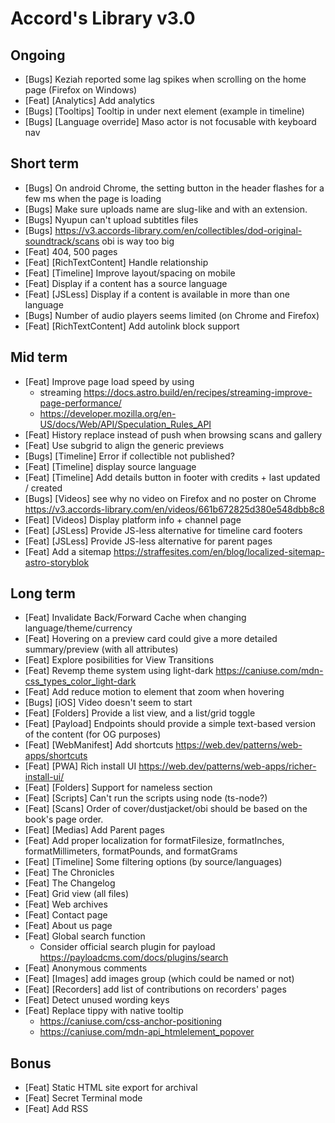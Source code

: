# Accord's Library v3.0

## Ongoing

- [Bugs] Keziah reported some lag spikes when scrolling on the home page (Firefox on Windows)
- [Feat] [Analytics] Add analytics
- [Bugs] [Tooltips] Tooltip in under next element (example in timeline)
- [Bugs] [Language override] Maso actor is not focusable with keyboard nav

## Short term

- [Bugs] On android Chrome, the setting button in the header flashes for a few ms when the page is loading
- [Bugs] Make sure uploads name are slug-like and with an extension.
- [Bugs] Nyupun can't upload subtitles files
- [Bugs] https://v3.accords-library.com/en/collectibles/dod-original-soundtrack/scans obi is way too big
- [Feat] 404, 500 pages
- [Feat] [RichTextContent] Handle relationship
- [Feat] [Timeline] Improve layout/spacing on mobile
- [Feat] Display if a content has a source language
- [Feat] [JSLess] Display if a content is available in more than one language
- [Bugs] Number of audio players seems limited (on Chrome and Firefox)
- [Feat] [RichTextContent] Add autolink block support

## Mid term

- [Feat] Improve page load speed by using
  - streaming https://docs.astro.build/en/recipes/streaming-improve-page-performance/
  - https://developer.mozilla.org/en-US/docs/Web/API/Speculation_Rules_API
- [Feat] History replace instead of push when browsing scans and gallery
- [Feat] Use subgrid to align the generic previews
- [Bugs] [Timeline] Error if collectible not published?
- [Feat] [Timeline] display source language
- [Feat] [Timeline] Add details button in footer with credits + last updated / created
- [Bugs] [Videos] see why no video on Firefox and no poster on Chrome https://v3.accords-library.com/en/videos/661b672825d380e548dbb8c8
- [Feat] [Videos] Display platform info + channel page
- [Feat] [JSLess] Provide JS-less alternative for timeline card footers
- [Feat] [JSLess] Provide JS-less alternative for parent pages
- [Feat] Add a sitemap https://straffesites.com/en/blog/localized-sitemap-astro-storyblok

## Long term

- [Feat] Invalidate Back/Forward Cache when changing language/theme/currency
- [Feat] Hovering on a preview card could give a more detailed summary/preview (with all attributes)
- [Feat] Explore posibilities for View Transitions
- [Feat] Revemp theme system using light-dark https://caniuse.com/mdn-css_types_color_light-dark
- [Feat] Add reduce motion to element that zoom when hovering
- [Bugs] [iOS] Video doesn't seem to start
- [Feat] [Folders] Provide a list view, and a list/grid toggle
- [Feat] [Payload] Endpoints should provide a simple text-based version of the content (for OG purposes)
- [Feat] [WebManifest] Add shortcuts https://web.dev/patterns/web-apps/shortcuts
- [Feat] [PWA] Rich install UI https://web.dev/patterns/web-apps/richer-install-ui/
- [Feat] [Folders] Support for nameless section
- [Feat] [Scripts] Can't run the scripts using node (ts-node?)
- [Feat] [Scans] Order of cover/dustjacket/obi should be based on the book's page order.
- [Feat] [Medias] Add Parent pages
- [Feat] Add proper localization for formatFilesize, formatInches, formatMillimeters, formatPounds, and formatGrams
- [Feat] [Timeline] Some filtering options (by source/languages)
- [Feat] The Chronicles
- [Feat] The Changelog
- [Feat] Grid view (all files)
- [Feat] Web archives
- [Feat] Contact page
- [Feat] About us page
- [Feat] Global search function
  - Consider official search plugin for payload https://payloadcms.com/docs/plugins/search
- [Feat] Anonymous comments
- [Feat] [Images] add images group (which could be named or not)
- [Feat] [Recorders] add list of contributions on recorders' pages
- [Feat] Detect unused wording keys
- [Feat] Replace tippy with native tooltip
  - https://caniuse.com/css-anchor-positioning
  - https://caniuse.com/mdn-api_htmlelement_popover

## Bonus

- [Feat] Static HTML site export for archival
- [Feat] Secret Terminal mode
- [Feat] Add RSS
